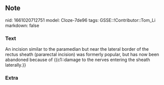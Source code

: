 ## Note
nid: 1661020712751
model: Cloze-7de96
tags: GSSE::!Contributor::Tom_Li
markdown: false

### Text
<div>
  An incision similar to the paramedian but near the lateral border
  of the rectus sheath (pararectal incision) was formerly popular,
  but has now been abandoned because of {{c1::damage to the nerves
  entering the sheath laterally.}}
</div>

### Extra

